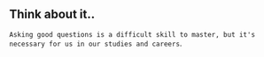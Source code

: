## Think about it..

`Asking good questions is a difficult skill to master, but it's necessary for us in our studies and careers`.